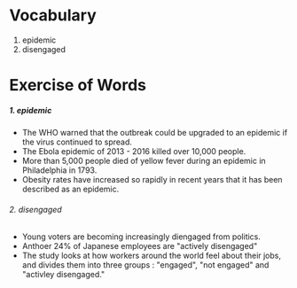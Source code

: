 # Vocabulary
1. epidemic
2. disengaged

# Exercise of Words
##### 1. epidemic
- The WHO warned that the outbreak could be upgraded to an epidemic if the virus continued to spread.
- The Ebola epidemic of 2013 - 2016 killed over 10,000 people.
- More than 5,000 people died of yellow fever during an epidemic in Philadelphia in 1793.
- Obesity rates have increased so rapidly in recent years that it has been described as an epidemic.
###### 2. disengaged
- Young voters are becoming increasingly diengaged from politics.
- Anthoer 24% of Japanese employees are "actively disengaged"
- The study looks at how workers around the world feel about their jobs, and divides them into three groups : "engaged", "not engaged" and "activley disengaged."